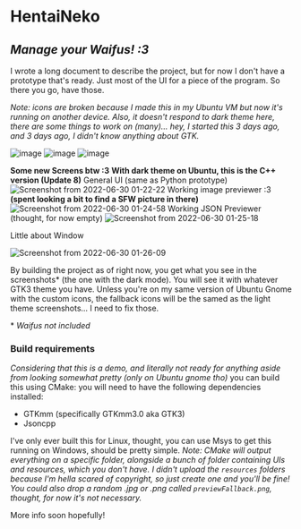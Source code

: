 # HentaiNeko
## *Manage your Waifus! :3*

I wrote a long document to describe the project, but for now I don't have a prototype that's ready. Just most of the UI for a piece of the program.
So there you go, have those.

*Note: icons are broken because I made this in my Ubuntu VM but now it's running on another device. Also, it doesn't respond to dark theme here, there are some things to work on (many)... hey, I started this 3 days ago, and 3 days ago, I didn't know anything about GTK.*

![image](https://user-images.githubusercontent.com/107735757/174418153-6dfa62b8-0ee3-4a07-beef-4f650133fddc.png)
![image](https://user-images.githubusercontent.com/107735757/174418175-c763f391-869f-4972-b702-786480bd662b.png)
![image](https://user-images.githubusercontent.com/107735757/174418207-3fb104ff-a692-44b9-9a07-8fba6501446f.png)

**Some new Screens btw :3**
**With dark theme on Ubuntu, this is the C++ version (Update 8)**
General UI (same as Python prototype)
![Screenshot from 2022-06-30 01-22-22](https://user-images.githubusercontent.com/107735757/176562561-28ea940c-1246-4c46-86f8-be1e97b824bc.png)
Working image previewer :3 **(spent looking a bit to find a SFW picture in there)**
![Screenshot from 2022-06-30 01-24-58](https://user-images.githubusercontent.com/107735757/176562630-d10a4c69-5421-4e86-bd83-ea73a87460a7.png)
Working JSON Previewer (thought, for now empty)
![Screenshot from 2022-06-30 01-25-18](https://user-images.githubusercontent.com/107735757/176562717-dd09a0e6-f87d-430f-801a-b62a2c5d5d29.png)

Little about Window

![Screenshot from 2022-06-30 01-26-09](https://user-images.githubusercontent.com/107735757/176562733-4249bec6-8f63-466b-b579-00145c40812a.png)

By building the project as of right now, you get what you see in the screenshots\* (the one with the dark mode). You will see it with whatever GTK3 theme you have.
Unless you're on my same version of Ubuntu Gnome with the custom icons, the fallback icons will be the samed as the light theme screenshots... I need to fix those.

\* *Waifus not included*



### Build requirements
_Considering that this is a demo, and literally not ready for anything aside from looking somewhat pretty (only on Ubuntu gnome tho)_
you can build this using CMake: you will need to have the following dependencies installed:
 - GTKmm (specifically GTKmm3.0 aka GTK3)
 - Jsoncpp

I\'ve only ever built this for Linux, thought, you can use Msys to get this running on Windows, should be pretty simple.
_Note: CMake will output everything on a specific folder, alongside a bunch of folder containing UIs and resources, which you don\'t have._
_I didn\'t upload the `resources` folders because I\'m hella scared of copyright, so just create one and you\'ll be fine!_
_You could also drop a random .jpg or .png called `previewFallback.png`, thought, for now it\'s not necessary._

More info soon hopefully!